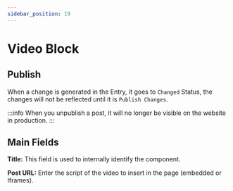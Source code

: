 ```yaml
---
sidebar_position: 19
---
```


# Video Block

## Publish

When a change is generated in the Entry, it goes to `Changed` Status, the changes will not be reflected until it is `Publish Changes`.

:::info
When you unpublish a post, it will no longer be visible on the website in production.
:::

## Main Fields

**Title:** This field is used to internally identify the component.

**Post URL:** Enter the script of the video to insert in the page (embedded or Iframes).
